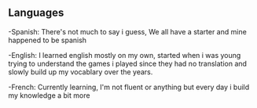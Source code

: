 ## Languages
-Spanish: There's not much to say i guess, We all have a starter and mine happened to be spanish

-English: I learned english mostly on my own, started when i was young trying to understand the games i played since they had no translation and slowly build up my vocablary over the years.

-French: Currently learning, I'm not fluent or anything but every day i build my knowledge a bit more
